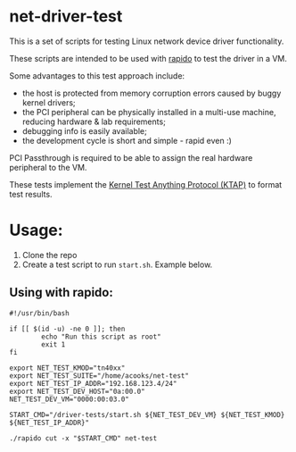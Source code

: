 # net-driver-test

This is a set of scripts for testing Linux network device driver functionality.

These scripts are intended to be used with
[rapido](https://github.com/acooks/rapido/)
to test the driver in a VM.

Some advantages to this test approach include:
 * the host is protected from memory corruption errors caused by buggy kernel
   drivers;
 * the PCI peripheral can be physically installed in a multi-use machine,
   reducing hardware & lab requirements;
 * debugging info is easily available;
 * the development cycle is short and simple - rapid even :)

PCI Passthrough is required to be able to assign the real hardware peripheral
to the VM.

These tests implement the
[Kernel Test Anything Protocol (KTAP)](https://docs.kernel.org/dev-tools/ktap.html)
to format test results.


# Usage:

 1. Clone the repo
 2. Create a test script to run `start.sh`. Example below.

## Using with rapido:

    #!/usr/bin/bash

    if [[ $(id -u) -ne 0 ]]; then
            echo "Run this script as root"
            exit 1
    fi

    export NET_TEST_KMOD="tn40xx"
    export NET_TEST_SUITE="/home/acooks/net-test"
    export NET_TEST_IP_ADDR="192.168.123.4/24"
    export NET_TEST_DEV_HOST="0a:00.0"
    NET_TEST_DEV_VM="0000:00:03.0"

    START_CMD="/driver-tests/start.sh ${NET_TEST_DEV_VM} ${NET_TEST_KMOD} ${NET_TEST_IP_ADDR}"

    ./rapido cut -x "$START_CMD" net-test
